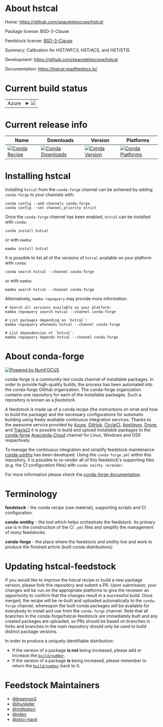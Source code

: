 About hstcal
============

Home: https://github.com/spacetelescope/hstcal

Package license: BSD-3-Clause

Feedstock license: [BSD-3-Clause](https://github.com/conda-forge/hstcal-feedstock/blob/main/LICENSE.txt)

Summary: Calibration for HST/WFC3, HST/ACS, and HST/STIS

Development: https://github.com/spacetelescope/hstcal

Documentation: https://hstcal.readthedocs.io/

Current build status
====================


<table>
    
  <tr>
    <td>Azure</td>
    <td>
      <details>
        <summary>
          <a href="https://dev.azure.com/conda-forge/feedstock-builds/_build/latest?definitionId=12811&branchName=main">
            <img src="https://dev.azure.com/conda-forge/feedstock-builds/_apis/build/status/hstcal-feedstock?branchName=main">
          </a>
        </summary>
        <table>
          <thead><tr><th>Variant</th><th>Status</th></tr></thead>
          <tbody><tr>
              <td>linux_64</td>
              <td>
                <a href="https://dev.azure.com/conda-forge/feedstock-builds/_build/latest?definitionId=12811&branchName=main">
                  <img src="https://dev.azure.com/conda-forge/feedstock-builds/_apis/build/status/hstcal-feedstock?branchName=main&jobName=linux&configuration=linux_64_" alt="variant">
                </a>
              </td>
            </tr><tr>
              <td>osx_64</td>
              <td>
                <a href="https://dev.azure.com/conda-forge/feedstock-builds/_build/latest?definitionId=12811&branchName=main">
                  <img src="https://dev.azure.com/conda-forge/feedstock-builds/_apis/build/status/hstcal-feedstock?branchName=main&jobName=osx&configuration=osx_64_" alt="variant">
                </a>
              </td>
            </tr>
          </tbody>
        </table>
      </details>
    </td>
  </tr>
</table>

Current release info
====================

| Name | Downloads | Version | Platforms |
| --- | --- | --- | --- |
| [![Conda Recipe](https://img.shields.io/badge/recipe-hstcal-green.svg)](https://anaconda.org/conda-forge/hstcal) | [![Conda Downloads](https://img.shields.io/conda/dn/conda-forge/hstcal.svg)](https://anaconda.org/conda-forge/hstcal) | [![Conda Version](https://img.shields.io/conda/vn/conda-forge/hstcal.svg)](https://anaconda.org/conda-forge/hstcal) | [![Conda Platforms](https://img.shields.io/conda/pn/conda-forge/hstcal.svg)](https://anaconda.org/conda-forge/hstcal) |

Installing hstcal
=================

Installing `hstcal` from the `conda-forge` channel can be achieved by adding `conda-forge` to your channels with:

```
conda config --add channels conda-forge
conda config --set channel_priority strict
```

Once the `conda-forge` channel has been enabled, `hstcal` can be installed with `conda`:

```
conda install hstcal
```

or with `mamba`:

```
mamba install hstcal
```

It is possible to list all of the versions of `hstcal` available on your platform with `conda`:

```
conda search hstcal --channel conda-forge
```

or with `mamba`:

```
mamba search hstcal --channel conda-forge
```

Alternatively, `mamba repoquery` may provide more information:

```
# Search all versions available on your platform:
mamba repoquery search hstcal --channel conda-forge

# List packages depending on `hstcal`:
mamba repoquery whoneeds hstcal --channel conda-forge

# List dependencies of `hstcal`:
mamba repoquery depends hstcal --channel conda-forge
```


About conda-forge
=================

[![Powered by
NumFOCUS](https://img.shields.io/badge/powered%20by-NumFOCUS-orange.svg?style=flat&colorA=E1523D&colorB=007D8A)](https://numfocus.org)

conda-forge is a community-led conda channel of installable packages.
In order to provide high-quality builds, the process has been automated into the
conda-forge GitHub organization. The conda-forge organization contains one repository
for each of the installable packages. Such a repository is known as a *feedstock*.

A feedstock is made up of a conda recipe (the instructions on what and how to build
the package) and the necessary configurations for automatic building using freely
available continuous integration services. Thanks to the awesome service provided by
[Azure](https://azure.microsoft.com/en-us/services/devops/), [GitHub](https://github.com/),
[CircleCI](https://circleci.com/), [AppVeyor](https://www.appveyor.com/),
[Drone](https://cloud.drone.io/welcome), and [TravisCI](https://travis-ci.com/)
it is possible to build and upload installable packages to the
[conda-forge](https://anaconda.org/conda-forge) [Anaconda-Cloud](https://anaconda.org/)
channel for Linux, Windows and OSX respectively.

To manage the continuous integration and simplify feedstock maintenance
[conda-smithy](https://github.com/conda-forge/conda-smithy) has been developed.
Using the ``conda-forge.yml`` within this repository, it is possible to re-render all of
this feedstock's supporting files (e.g. the CI configuration files) with ``conda smithy rerender``.

For more information please check the [conda-forge documentation](https://conda-forge.org/docs/).

Terminology
===========

**feedstock** - the conda recipe (raw material), supporting scripts and CI configuration.

**conda-smithy** - the tool which helps orchestrate the feedstock.
                   Its primary use is in the construction of the CI ``.yml`` files
                   and simplify the management of *many* feedstocks.

**conda-forge** - the place where the feedstock and smithy live and work to
                  produce the finished article (built conda distributions)


Updating hstcal-feedstock
=========================

If you would like to improve the hstcal recipe or build a new
package version, please fork this repository and submit a PR. Upon submission,
your changes will be run on the appropriate platforms to give the reviewer an
opportunity to confirm that the changes result in a successful build. Once
merged, the recipe will be re-built and uploaded automatically to the
`conda-forge` channel, whereupon the built conda packages will be available for
everybody to install and use from the `conda-forge` channel.
Note that all branches in the conda-forge/hstcal-feedstock are
immediately built and any created packages are uploaded, so PRs should be based
on branches in forks and branches in the main repository should only be used to
build distinct package versions.

In order to produce a uniquely identifiable distribution:
 * If the version of a package **is not** being increased, please add or increase
   the [``build/number``](https://docs.conda.io/projects/conda-build/en/latest/resources/define-metadata.html#build-number-and-string).
 * If the version of a package **is** being increased, please remember to return
   the [``build/number``](https://docs.conda.io/projects/conda-build/en/latest/resources/define-metadata.html#build-number-and-string)
   back to 0.

Feedstock Maintainers
=====================

* [@bgannon2](https://github.com/bgannon2/)
* [@jhunkeler](https://github.com/jhunkeler/)
* [@mdlpstsci](https://github.com/mdlpstsci/)
* [@nden](https://github.com/nden/)
* [@stsci-hack](https://github.com/stsci-hack/)

